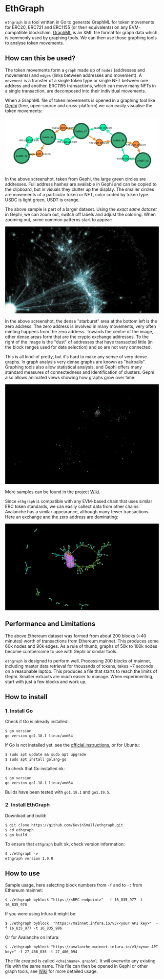 # EthGraph
`ethgraph` is a tool written in Go to generate GraphML for token movements for ERC20, ERC721 and ERC1155 (or their equivalents) on any EVM-compatible blockchain. [GraphML](https://en.wikipedia.org/wiki/GraphML) is an XML file format for graph data which is commonly used by graphing tools. We can then use those graphing tools to analyse token movements.

## How can this be used?
The token movements form a `graph` made up of `nodes` (addresses and movements) and `edges` (links between addresses and movement). A `movement` is a transfer of a single token type or single NFT between one address and another. ERC1155 transactions, which can move many NFTs in a single transaction, are decomposed into their individual movements.

When a GraphML file of token movements is opened in a graphing tool like [Gephi](https://gephi.org/) (free, open-source and cross-platform) we can easily visualise the token movements:

![Movements as graph](./docs/movements_as_graph.png "Token Movements as Graph (Gephi screenshot)")

In the above screenshot, taken from Gephi, the large green circles are addresses. Full address hashes are available in Gephi and can be copied to the clipboard, but in visuals they clutter up the display. The smaller circles are movements of a particular token or NFT, color coded by token type. USDC is light green, USDT is orange. 

The above sample is part of a larger dataset. Using the _exact same dataset_ in Gephi, we can zoom out, switch off labels and adjust the coloring. When zooming out, some common patterns start to appear:

![Far graph](./docs/movements_as_graph_far.png "Token Movements as Graph from afar (Gephi screenshot)")

In the above screenshot, the dense "starburst" area at the bottom left is the zero address. The zero address is involved in many movements, very often minting happens from the zero address. Towards the centre of the image, other dense areas form that are the crypto exchange addresses. To the right of the image is the "dust" of addresses that have transacted little (in the block ranges used for data selection) and so are not very connected.

This is all kind-of pretty, but it's hard to make any sense of very dense graphs. In graph analysis very dense graphs are known as "hairballs". Graphing tools also allow statistical analysis, and Gephi offers many standard measures of connectedness and identification of clusters. Gephi also allows animated views showing how graphs grow over time:

![Zero Address Animation](./docs/anim_zero_address.gif "Zero Address Animated Timeline (from Gephi)")

More samples can be found in the project [Wiki](https://github.com/KevinSmall/ethgraph/wiki).

Since `ethgraph` is compatible with any EVM-based chain that uses similar ERC token standards, we can easily collect data from other chains. Avalanche has a similar appearance, although many fewer transactions. Here an exchange and the zero address are dominating:

![Avalanche graph](./docs/movements_avalanche.png "Avalanche Token Movements as Graph (Gephi screenshot)")

## Performance and Limitations
The above Ethereum dataset was formed from about 200 blocks (~40 minutes) worth of transactions from Ethereum mainnet. This produces some 60k nodes and 90k edges. As a rule of thumb, graphs of 50k to 100k nodes become cumbersome to use with Gephi or similar tools.

`ethgraph` is designed to perform well. Processing 200 blocks of mainnet, including master data retrieval for thousands of tokens, takes ~7 seconds on a reasonable laptop. This produces a file that starts to reach the limits of Gephi. Smaller extracts are much easier to manage. When experimenting, start with just a few blocks and work up.

## How to install

### 1. Install Go
Check if Go is already installed:
```
$ go version
go version go1.18.1 linux/amd64
```
If Go is not installed yet, see the [official instructions](https://go.dev/doc/install), or for Ubuntu:
```
$ sudo apt update && sudo apt upgrade
$ sudo apt install golang-go
```
To check that Go installed ok:
```
$ go version
go version go1.18.1 linux/amd64
```
Builds have been tested with `go1.18.1` and `go1.19.5`.

### 2. Install EthGraph
Download and build:
```
$ git clone https://github.com/KevinSmall/ethgraph.git 
$ cd ethgraph
$ go build .
```
To ensure that `ethgraph` built ok, check version information:
```
$ ./ethgraph -v
ethgraph version 1.0.0
```

## How to use
Sample usage, here selecting block numbers from `-f` and to `-t` from Ethereum mainnet:
```
$ ./ethgraph byblock "https://<RPC endpoint>"  -f 16_835_977 -t 16_835_978
```
If you were using Infura it might be:
```
$ ./ethgraph byblock  "https://mainnet.infura.io/v3/<your API key>"  -f 16_835_977 -t 16_835_986
```
Or for Avalanche on Infura:
```
$ ./ethgraph byblock "https://avalanche-mainnet.infura.io/v3/<your API key>" -f 27_486_035 -t 27_486_094
```

The file created is called `<chainname>.graphml`. It will overwrite any existing file with the same name. This file can then be opened in Gephi or other graph tools, see [Wiki](https://github.com/KevinSmall/ethgraph/wiki) for more detailed usage.
